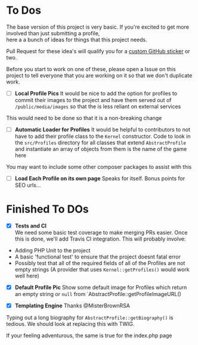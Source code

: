 # To Dos

The base version of this project is very basic. If you're excited to get more involved than just submitting a profile,  
here a a bunch of ideas for things that this project needs.

Pull Request for these idea's will qualify you for a [custom GitHub sticker](https://github.myshopify.com/products/octodex-sticker-packs)
or two.

Before you start to work on one of these, please open a Issue on this project to tell everyone that you are working on it
so that we don't duplicate work.
   
- [ ] **Local Profile Pics**
It would be nice to add the option for profiles to commit their images to the project and have them served out of
`/public/media/images` so that the is less reliant on external services

This would need to be done so that it is a non-breaking change

- [ ] **Automatic Loader for Profiles**
It would be helpful to contributors to not have to add their profile class to the `Kernel` constructor. Code to look in
the `src/Profiles` directory for all classes that extend `AbstractProfile` and instantiate an array of objects from them
is the name of the game here

You may want to include some other composer packages to assist with this

- [ ] **Load Each Profile on its own page**
Speaks for itself. Bonus points for SEO urls...

# Finished To DOs

- [x] **Tests and CI**  
We need some basic test coverage to make merging PRs easier. Once this is done, we'll add Travis CI integration.
This will probably involve:
 
 * Adding PHP Unit to the project
 * A basic 'functional test' to ensure that the project doesnt fatal error
 * Possibly test that all of the required fields of all of the Profiles are not empty strings (A provider that uses `Kernel::getProfiles()`
   would work well here)

- [x] **Default Profile Pic**
Show some default image for Profiles which return an empty string or `null` from `AbstractProfile::getProfileImageURL()

- [x] **Templating Engine** 
Thanks @MisterBrownRSA

Typing out a long biography for `AbstractProfile::getBiography()` is tedious. We should look at replacing this with TWIG.

If your feeling adventurous, the same is true for the index.php page
